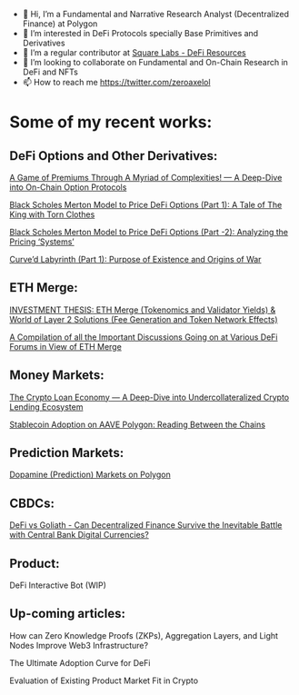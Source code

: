 - 👋 Hi, I’m a Fundamental and Narrative Research Analyst (Decentralized Finance) at Polygon
- 👀 I’m interested in DeFi Protocols specially Base Primitives and Derivatives
- 🌱 I’m a regular contributor at [Square Labs - DeFi Resources](https://github.com/Square-Labs/DeFi-Resources)
- 💞️ I’m looking to collaborate on Fundamental and On-Chain Research in DeFi and NFTs
- 📫 How to reach me https://twitter.com/zeroaxelol

# Some of my recent works:

## DeFi Options and Other Derivatives:

[A Game of Premiums Through A Myriad of Complexities! — A Deep-Dive into On-Chain Option Protocols](https://polygontech.medium.com/a-game-of-premiums-through-a-myriad-of-complexities-a-deep-dive-into-on-chain-option-protocols-d9619fe99278)

[Black Scholes Merton Model to Price DeFi Options (Part 1): A Tale of The King with Torn Clothes](https://polygontech.medium.com/black-scholes-merton-model-to-price-defi-options-part-1-a-tale-of-the-king-with-torn-clothes-dff043eadea6)

[Black Scholes Merton Model to Price DeFi Options (Part -2): Analyzing the Pricing ‘Systems’](https://polygontech.medium.com/black-scholes-merton-model-to-price-defi-options-part-2-analyzing-the-pricing-systems-62d1e8de7027)

[Curve’d Labyrinth (Part 1): Purpose of Existence and Origins of War](https://polygondefi.substack.com/p/curved-labyrinth-part-1-purpose-of)

## ETH Merge:

[INVESTMENT THESIS: ETH Merge (Tokenomics and Validator Yields) & World of Layer 2 Solutions (Fee Generation and Token Network Effects)](https://docs.google.com/presentation/d/1Z0zhQDZ9z0CtmbuPecQqHu9gvnQg6ekWHZ5SqfOrgn4/edit?usp=sharing)

[A Compilation of all the Important Discussions Going on at Various DeFi Forums in View of ETH Merge
](https://polygontech.medium.com/whats-up-with-defi-before-merge-277df1f4b9ce)

## Money Markets:

[The Crypto Loan Economy — A Deep-Dive into Undercollateralized Crypto Lending Ecosystem](https://polygontech.medium.com/the-crypto-loan-economy-d788ac794b3c)

[Stablecoin Adoption on AAVE Polygon: Reading Between the Chains](https://polygondefi.substack.com/p/stablecoins-adoption-on-aave-polygon)

## Prediction Markets:

[Dopamine (Prediction) Markets on Polygon](https://polygondefi.substack.com/p/on-screen-dopamine-markets-on-polygon)

## CBDCs:

[DeFi vs Goliath - Can Decentralized Finance Survive the Inevitable Battle with Central Bank Digital Currencies?](https://medium.com/the-polygon-blog/defi-vs-goliath-86ef4fadea81)


## Product:

DeFi Interactive Bot (WIP)

## Up-coming articles:

How can Zero Knowledge Proofs (ZKPs), Aggregation Layers, and Light Nodes Improve Web3 Infrastructure?

The Ultimate Adoption Curve for DeFi

Evaluation of Existing Product Market Fit in Crypto

<!---
zeroaxelol/zeroaxelol is a ✨ special ✨ repository because its `README.md` (this file) appears on your GitHub profile.
You can click the Preview link to take a look at your changes.
--->
